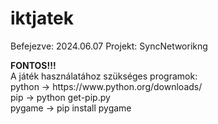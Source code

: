 # iktjatek
Befejezve: 2024.06.07
Projekt: SyncNetworikng

<b>
FONTOS!!!
</b>
<br>
A játék használatához szükséges programok:
<br>
python   ->   https://www.python.org/downloads/
<br>
pip      ->   python get-pip.py
<br>
pygame   ->   pip install pygame
